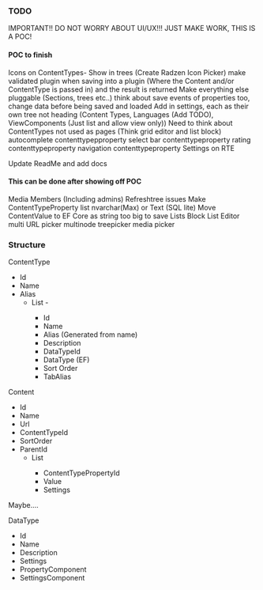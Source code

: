 ### TODO

IMPORTANT!! DO NOT WORRY ABOUT UI/UX!!! JUST MAKE WORK, THIS IS A POC!

#### POC to finish

Icons on ContentTypes- Show in trees (Create Radzen Icon Picker)
make validated plugin when saving into a plugin (Where the Content and/or ContentType is passed in) and the result is returned
Make everything else pluggable (Sections, trees etc..) think about save events of properties too, change data before being saved and loaded
Add in settings, each as their own tree not heading (Content Types, Languages (Add TODO), ViewComponents (Just list and allow view only))
Need to think about ContentTypes not used as pages (Think grid editor and list block)
autocomplete contenttypepproperty
select bar contenttypeproperty
rating contenttypeproperty
navigation contenttypeproperty
Settings on RTE

Update ReadMe and add docs

#### This can be done after showing off POC
Media
Members (Including admins)
Refreshtree issues
Make ContentTypeProperty list nvarchar(Max) or Text (SQL lite)
Move ContentValue to EF Core as string too big to save Lists
Block List Editor
multi URL picker
multinode treepicker
media picker

### Structure

ContentType
 - Id
 - Name
 - Alias
   - List<ContentTypeProperty> - 
     - Id
     - Name
     - Alias (Generated from name)
     - Description
     - DataTypeId
     - DataType (EF)
     - Sort Order
     - TabAlias

Content
 - Id
 - Name
 - Url
 - ContentTypeId
 - SortOrder
 - ParentId
   - List<ContentValue>
     - ContentTypePropertyId
     - Value
     - Settings
   

Maybe.... 

DataType
 - Id
 - Name
 - Description
 - Settings
 - PropertyComponent
 - SettingsComponent